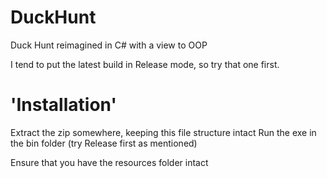 # DuckHunt
Duck Hunt reimagined in C# with a view to OOP

I tend to put the latest build in Release mode, so try that one first.

# 'Installation'

Extract the zip somewhere, keeping this file structure intact
Run the exe in the bin folder (try Release first as mentioned)

Ensure that you have the resources folder intact
